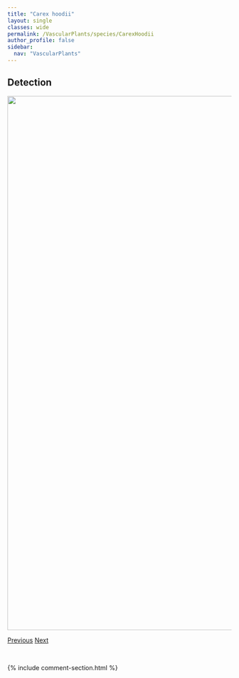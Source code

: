 ```yaml
---
title: "Carex hoodii"
layout: single
classes: wide
permalink: /VascularPlants/species/CarexHoodii
author_profile: false
sidebar:
  nav: "VascularPlants"
---
```


<h2>Detection</h2>

<a href="https://drive.google.com/uc?export=view&id=1hNKGej-Ya_OgJIfKcsHHI72nucmDiva1">
<img src="https://drive.google.com/uc?export=view&id=1hNKGej-Ya_OgJIfKcsHHI72nucmDiva1" height = "1200" width = "800">
</a>


<a href="/DevelopmentWebsite/VascularPlants/species/CarexHeleonastes" class="pagination--pager" title="Carex heleonastes">Previous</a> <a href="/DevelopmentWebsite/VascularPlants/species/CarexHookeriana" class="pagination--pager" title="Carex hookeriana">Next</a>

<p>&nbsp;</p>

{% include comment-section.html %}
